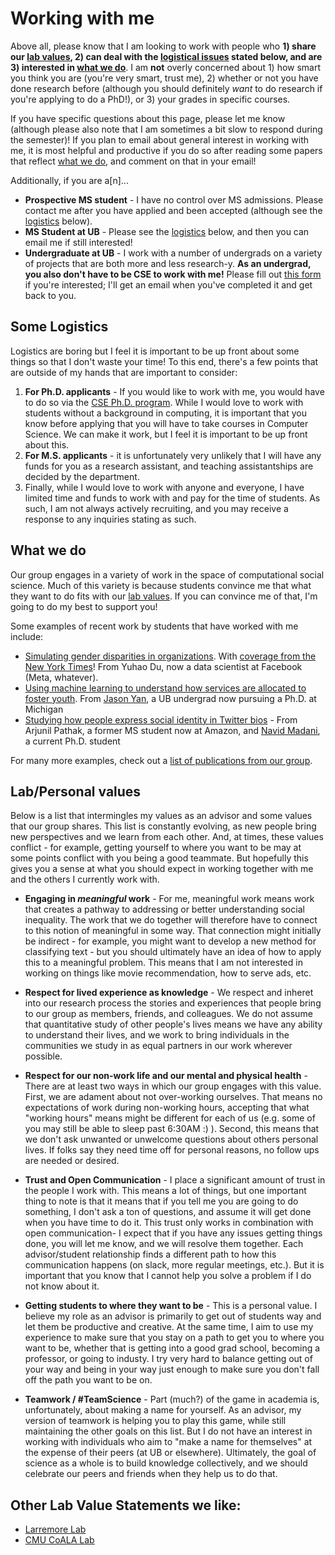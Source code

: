 # Working with me

Above all, please know that I am looking to work with people who **1) share our [lab values](#lab-values), 2) can deal with the [logistical issues](#some-logistics) stated below, and are 3) interested in [what we do](#what-we-do)**. I am **not** overly concerned about 1) how smart you think you are (you're very smart, trust me), 2) whether or not you have done research before (although you should definitely *want* to do research if you're applying to do a PhD!), or 3) your grades in specific courses.

If you have specific questions about this page, please let me know (although please also note that I am sometimes a bit slow to respond during the semester)! If you plan to email about general interest in working with me, it is most helpful and productive if you do so after reading some papers that reflect [what we do](#what-we-do), and comment on that in your email!

Additionally, if you are a[n]...
- **Prospective MS student** - I have no control over MS admissions. Please contact me after you have applied and been accepted (although see the [logistics](#some-logistics) below).
- **MS Student at UB** - Please see the [logistics](#some-logistics) below, and then you can email me if still interested!
- **Undergraduate at UB** - I work with a number of undergrads on a variety of projects that are both more and less research-y. **As an undergrad, you also don't have to be CSE to work with me!** Please fill out [this form](https://forms.gle/gEqdKkeGP4QREyE9A) if you're interested; I'll get an email when you've completed it and get back to you.





## Some Logistics

Logistics are boring but I feel it is important to be up front about some things so that I don't waste your time! To this end, there's a few points that are outside of my hands that are important to consider:

1. **For Ph.D. applicants** - If you would like to work with me, you would have to do so via the [CSE Ph.D. program](https://engineering.buffalo.edu/computer-science-engineering/graduate/degrees-and-programs/phd-in-computer-science-and-engineering.html). While I would love to work with students without a background in computing, it is important that you know before applying that you will have to take courses in Computer Science. We can make it work, but I feel it is important to be up front about this.
2. **For M.S. applicants** - it is unfortunately very unlikely that I will have any funds for you as a research assistant, and teaching assistantships are decided by the department.
3. Finally, while I would love to work with anyone and everyone, I have limited time and funds to work with and pay for the time of students. As such, I am not always actively recruiting, and you may receive a response to any inquiries stating as such.

## What we do

Our group engages in a variety of work in the space of computational social science. Much of this variety is because students convince me that what they want to do fits with our [lab values](#lab-values). If you can convince me of that, I'm going to do my best to support you!  

Some examples of recent work by students that have worked with me include:
- [Simulating gender disparities in organizations](https://journals.sagepub.com/doi/full/10.1177/23780231221117888). With [coverage from the New York Times](https://www.nytimes.com/interactive/2021/10/14/opinion/gender-bias.html)! From Yuhao Du, now a data scientist at Facebook (Meta, whatever).
- [Using machine learning to understand how services are allocated to foster youth](https://arxiv.org/pdf/2111.14901.pdf). From [Jason Yan](https://www.si.umich.edu/people/jason-yan), a UB undergrad now pursuing a Ph.D. at Michigan
- [Studying how people express social identity in Twitter bios](https://dl.acm.org/doi/abs/10.1145/3479502) - From Arjunil Pathak, a former MS student now at Amazon, and [Navid Madani](https://www.linkedin.com/in/navid-madani-167a92110/), a current Ph.D. student

For many more examples, check out a [list of publications from our group](https://scholar.google.com/citations?hl=en&user=TNS6P14AAAAJ&view_op=list_works&sortby=pubdate).

## Lab/Personal values

Below is a list that intermingles my values as an advisor and some values that our group shares. This list is constantly evolving, as new people bring new perspectives and we learn from each other. And, at times, these values conflict - for example, getting yourself to where you want to be may at some points conflict with you being a good teammate.  But hopefully this gives you a sense at what you should expect in working together with me and the others I currently work with. 

- **Engaging in *meaningful* work** - For me, meaningful work means work that creates a pathway to addressing or better understanding social inequality. The work that we do together will therefore have to connect to this notion of meaningful in some way. That connection might initially be indirect - for example, you might want to develop a new method for classifying text - but you should ultimately have an idea of how to apply this to a meaningful problem. This means that I am not interested in working on things like movie recommendation, how to serve ads, etc.

- **Respect for lived experience as knowledge** - We respect and inheret into our research process the stories and experiences that people bring to our group as members, friends, and colleagues. We do not assume that quantitative study of other people's lives means we have any ability to understand their lives, and we work to bring individuals in the communities we study in as equal partners in our work wherever possible.

- **Respect for our non-work life and our mental and physical health** - There are at least two ways in which our group engages with this value. First, we are adament about not over-working ourselves. That means no expectations of work during non-working hours, accepting that what "working hours" means might be different for each of us (e.g. some of you may still be able to sleep past 6:30AM :) ). Second, this means that we don't ask unwanted or unwelcome questions about others personal lives. If folks say they need time off for personal reasons, no follow ups are needed or desired.

- **Trust and Open Communication** - I place a significant amount of trust in the people I work with. This means a lot of things, but one important thing to note is that it means that if you tell me you are going to do something, I don't ask a ton of questions, and assume it will get done when you have time to do it. This trust only works in combination with open communication- I expect that if you have any issues getting things done, you will let me know, and we will resolve them together. Each advisor/student relationship finds a different path to how this communication happens (on slack, more regular meetings, etc.). But it is important that you know that I cannot help you solve a problem if I do not know about it.

- **Getting students to where they want to be** - This is a personal value. I believe my role as an advisor is primarily to get out of students way and let them be productive and creative. At the same time, I aim to use my experience to make sure that you stay on a path to get you to where you want to be, whether that is getting into a good grad school, becoming a professor, or going to industy.  I try very hard to balance getting out of your way and being in your way just enough to make sure you don't fall off the path you want to be on.

- **Teamwork / #TeamScience** - Part (much?) of the game in academia is, unfortunately, about making a name for yourself. As an advisor, my version of teamwork is helping you to play this game, while still maintaining the other goals on this list. But I do not have an interest in working with individuals who aim to "make a name for themselves" at the expense of their peers (at UB or elsewhere). Ultimately, the goal of science as a whole is to build knowledge collectively, and we should celebrate our peers and friends when they help us to do that.

## Other Lab Value Statements we like:

- [Larremore Lab](https://larremorelab.github.io/manual/)
- [CMU CoALA Lab](https://www.thecoalalab.com/)